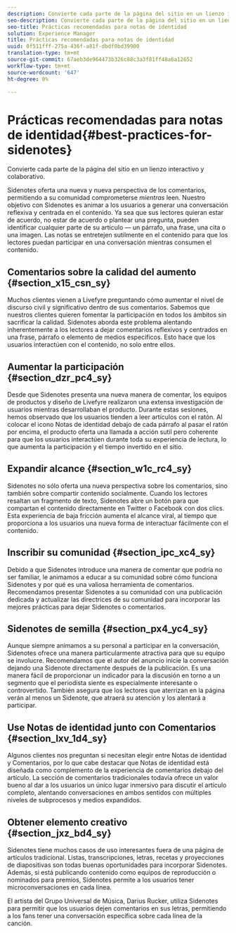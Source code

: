 ```yaml
---
description: Convierte cada parte de la página del sitio en un lienzo interactivo y colaborativo.
seo-description: Convierte cada parte de la página del sitio en un lienzo interactivo y colaborativo.
seo-title: Prácticas recomendadas para notas de identidad
solution: Experience Manager
title: Prácticas recomendadas para notas de identidad
uuid: 0f511fff-275a-436f-a81f-dbdf0bd39900
translation-type: tm+mt
source-git-commit: 67aeb3de964473b326c88c3a3f81ff48a6a12652
workflow-type: tm+mt
source-wordcount: '647'
ht-degree: 0%

---
```



# Prácticas recomendadas para notas de identidad{#best-practices-for-sidenotes}

Convierte cada parte de la página del sitio en un lienzo interactivo y colaborativo.

Sidenotes oferta una nueva y nueva perspectiva de los comentarios, permitiendo a su comunidad comprometerse *mientras* leen. Nuestro objetivo con Sidenotes es animar a los usuarios a generar una conversación reflexiva y centrada en el contenido. Ya sea que sus lectores quieran estar de acuerdo, no estar de acuerdo o plantear una pregunta, pueden identificar cualquier parte de su artículo — un párrafo, una frase, una cita o una imagen. Las notas se entretejen sutilmente en el contenido para que los lectores puedan participar en una conversación mientras consumen el contenido.

## Comentarios sobre la calidad del aumento {#section_x15_csn_sy}

Muchos clientes vienen a Livefyre preguntando cómo aumentar el nivel de discurso civil y significativo dentro de sus comentarios. Sabemos que nuestros clientes quieren fomentar la participación en todos los ámbitos sin sacrificar la calidad. Sidenotes aborda este problema alentando inherentemente a los lectores a dejar comentarios reflexivos y centrados en una frase, párrafo o elemento de medios específicos. Esto hace que los usuarios interactúen con el contenido, no solo entre ellos.

## Aumentar la participación {#section_dzr_pc4_sy}

Desde que Sidenotes presenta una nueva manera de comentar, los equipos de productos y diseño de Livefyre realizaron una extensa investigación de usuarios mientras desarrollaban el producto. Durante estas sesiones, hemos observado que los usuarios tienden a leer artículos con el ratón. Al colocar el icono Notas de identidad debajo de cada párrafo al pasar el ratón por encima, el producto oferta una llamada a acción sutil pero coherente para que los usuarios interactúen durante toda su experiencia de lectura, lo que aumenta la participación y el tiempo invertido en el sitio.

## Expandir alcance {#section_w1c_rc4_sy}

Sidenotes no sólo oferta una nueva perspectiva sobre los comentarios, sino también sobre compartir contenido socialmente. Cuando los lectores resaltan un fragmento de texto, Sidenotes abre un botón para que compartan el contenido directamente en Twitter o Facebook con dos clics. Esta experiencia de baja fricción aumenta el alcance viral, al tiempo que proporciona a los usuarios una nueva forma de interactuar fácilmente con el contenido.

## Inscribir su comunidad {#section_ipc_xc4_sy}

Debido a que Sidenotes introduce una manera de comentar que podría no ser familiar, le animamos a educar a su comunidad sobre cómo funciona Sidenotes y por qué es una valiosa herramienta de comentarios. Recomendamos presentar Sidenotes a su comunidad con una publicación dedicada y actualizar las directrices de su comunidad para incorporar las mejores prácticas para dejar Sidenotes o comentarios.

## Sidenotes de semilla {#section_px4_yc4_sy}

Aunque siempre animamos a su personal a participar en la conversación, Sidenotes ofrece una manera particularmente atractiva para que su equipo se involucre. Recomendamos que el autor del anuncio inicie la conversación dejando una Sidenote directamente después de la publicación. Es una manera fácil de proporcionar un indicador para la discusión en torno a un segmento que el periodista siente es especialmente interesante o controvertido. También asegura que los lectores que aterrizan en la página verán al menos un Sidenote, que atraerá su atención y los alentará a participar.

## Use Notas de identidad junto con Comentarios {#section_lxv_1d4_sy}

Algunos clientes nos preguntan si necesitan elegir entre Notas de identidad y Comentarios, por lo que cabe destacar que Notas de identidad está diseñada como complemento de la experiencia de comentarios debajo del artículo. La sección de comentarios tradicionales todavía ofrece un valor bueno al dar a los usuarios un único lugar inmersivo para discutir el artículo completo, alentando conversaciones en ambos sentidos con múltiples niveles de subprocesos y medios expandidos.

## Obtener elemento creativo {#section_jxz_bd4_sy}

Sidenotes tiene muchos casos de uso interesantes fuera de una página de artículos tradicional. Listas, transcripciones, letras, recetas y proyecciones de diapositivas son todas buenas oportunidades para incorporar Sidenotes. Además, si está publicando contenido como equipos de reproducción o nominados para premios, Sidenotes permite a los usuarios tener microconversaciones en cada línea.

El artista del Grupo Universal de Música, Darius Rucker, utiliza Sidenotes para permitir que los usuarios dejen comentarios en sus letras, permitiendo a los fans tener una conversación específica sobre cada línea de la canción.
